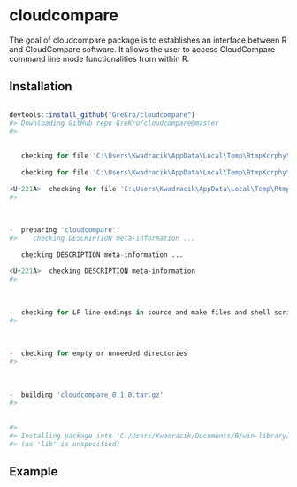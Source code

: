 
<!-- README.md is generated from README.Rmd. Please edit that file -->
cloudcompare
============

The goal of cloudcompare package is to establishes an interface between R and CloudCompare software. It allows the user to access CloudCompare command line mode functionalities from within R.

Installation
------------

``` r

devtools::install_github("GreKro/cloudcompare") 
#> Downloading GitHub repo GreKro/cloudcompare@master
#>   
  
  
   checking for file 'C:\Users\Kwadracik\AppData\Local\Temp\RtmpKcrphy\remotes1c9c2bbd75dc\GreKro-cloudcompare-8183ed4/DESCRIPTION' ...
  
   checking for file 'C:\Users\Kwadracik\AppData\Local\Temp\RtmpKcrphy\remotes1c9c2bbd75dc\GreKro-cloudcompare-8183ed4/DESCRIPTION' ... 
  
<U+221A>  checking for file 'C:\Users\Kwadracik\AppData\Local\Temp\RtmpKcrphy\remotes1c9c2bbd75dc\GreKro-cloudcompare-8183ed4/DESCRIPTION' (338ms)
#> 
  
  
  
-  preparing 'cloudcompare':
#>    checking DESCRIPTION meta-information ...
  
   checking DESCRIPTION meta-information ... 
  
<U+221A>  checking DESCRIPTION meta-information
#> 
  
  
  
-  checking for LF line-endings in source and make files and shell scripts
#> 
  
  
  
-  checking for empty or unneeded directories
#> 
  
  
  
-  building 'cloudcompare_0.1.0.tar.gz'
#> 
  
   
#> 
#> Installing package into 'C:/Users/Kwadracik/Documents/R/win-library/3.5'
#> (as 'lib' is unspecified)
```

Example
-------
